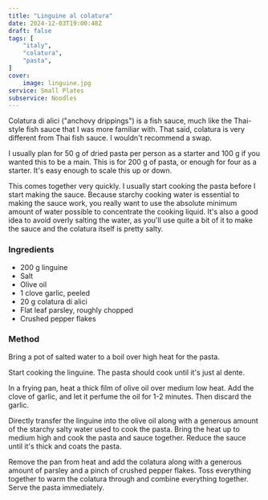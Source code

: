 ```yaml
---
title: "Linguine al colatura"
date: 2024-12-03T19:00:48Z
draft: false
tags: [
    "italy",
    "colatura",
    "pasta",
]
cover:
    image: linguine.jpg
service: Small Plates
subservice: Noodles
---
```



Colatura di alici ("anchovy drippings") is a fish sauce, much like the Thai-style fish sauce that I was more familiar with. That said, colatura is very different from Thai fish sauce. I wouldn't recommend a swap.

I usually plan for 50 g of dried pasta per person as a starter and 100 g if you wanted this to be a main. This is for 200 g of pasta, or enough for four as a starter. It's easy enough to scale this up or down.

This comes together very quickly. I usually start cooking the pasta before I start making the sauce. Because starchy cooking water is essential to making the sauce work, you really want to use the absolute minimum amount of water possible to concentrate the cooking liquid. It's also a good idea to avoid overly salting the water, as you'll use quite a bit of it to make the sauce and the colatura itself is pretty salty.

### Ingredients

* 200 g linguine
* Salt
* Olive oil
* 1 clove garlic, peeled
* 20 g colatura di alici 
* Flat leaf parsley, roughly chopped
* Crushed pepper flakes

### Method

Bring a pot of salted water to a boil over high heat for the pasta.

Start cooking the linguine. The pasta should cook until it's just al dente.

In a frying pan, heat a thick film of olive oil over medium low heat. Add the clove of garlic, and let it perfume the oil for 1-2 minutes. Then discard the garlic.

Directly transfer the linguine into the olive oil along with a generous amount of the starchy salty water used to cook the pasta. Bring the heat up to medium high and cook the pasta and sauce together. Reduce the sauce until it's thick and coats the pasta.

Remove the pan from heat and add the colatura along with a generous amount of parsley and a pinch of crushed pepper flakes. Toss everything together to warm the colatura through and combine everything together. Serve the pasta immediately.

